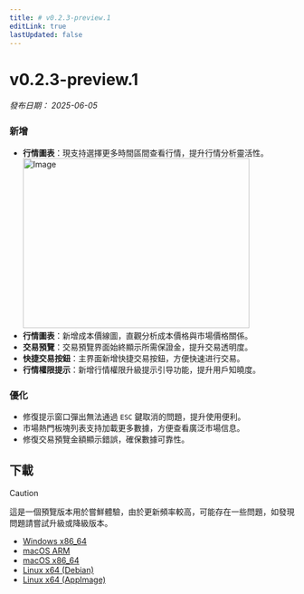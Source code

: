 ```yaml
---
title: # v0.2.3-preview.1
editLink: true
lastUpdated: false
---
```


# v0.2.3-preview.1  <Badge type="warning" text="preview" />

_發布日期： 2025-06-05_

### 新增

- **行情圖表**：現支持選擇更多時間區間查看行情，提升行情分析靈活性。
  <img src="https://assets.lbctrl.com/uploads/b6be76b4-c99c-45a0-9fcb-1565ea6261eb/scr-20250605-qfcn.png" alt="Image" width="400" height="300">
- **行情圖表**：新增成本價線圖，直觀分析成本價格與市場價格關係。
- **交易預覽**：交易預覽界面始終顯示所需保證金，提升交易透明度。
- **快捷交易按鈕**：主界面新增快捷交易按鈕，方便快速进行交易。
- **行情權限提示**：新增行情權限升級提示引导功能，提升用戶知曉度。

### 優化

- 修復提示窗口彈出無法通過 `ESC` 鍵取消的問題，提升使用便利。
- 市場熱門板塊列表支持加載更多數據，方便查看廣泛市場信息。
- 修復交易預覽金額顯示錯誤，確保數據可靠性。

## 下載


> [!CAUTION]
> 這是一個預覽版本用於嘗鮮體驗，由於更新頻率較高，可能存在一些問題，如發現問題請嘗試升級或降級版本。


- [Windows x86_64](https://assets.lbkrs.com/github/release/longbridge-desktop/preview/longbridge-v0.2.3-preview.1-windows-x86_64.exe)
- [macOS ARM](https://assets.lbkrs.com/github/release/longbridge-desktop/preview/longbridge-v0.2.3-preview.1-macos-aarch64.dmg)
- [macOS x86_64](https://assets.lbkrs.com/github/release/longbridge-desktop/preview/longbridge-v0.2.3-preview.1-macos-x86_64.dmg)
- [Linux x64 (Debian)](https://assets.lbkrs.com/github/release/longbridge-desktop/preview/longbridge-v0.2.3-preview.1-linux-x86_64.deb)
- [Linux x64 (AppImage)](https://assets.lbkrs.com/github/release/longbridge-desktop/preview/longbridge-v0.2.3-preview.1-linux-x86_64.AppImage)